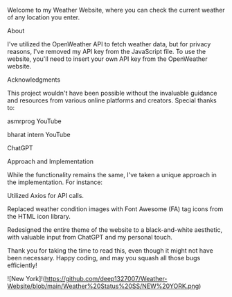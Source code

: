 Welcome to my Weather Website, where you can check the current weather of any location you enter.

About

I've utilized the OpenWeather API to fetch weather data, but for privacy reasons, I've removed my API key from the JavaScript file. To use the website, you'll need to insert your own API key from the OpenWeather website.

Acknowledgments

This project wouldn't have been possible without the invaluable guidance and resources from various online platforms and creators. Special thanks to:

asmrprog YouTube

bharat intern YouTube

ChatGPT

Approach and Implementation

While the functionality remains the same, I've taken a unique approach in the implementation. For instance:

Utilized Axios for API calls.

Replaced weather condition images with Font Awesome (FA) tag icons from the HTML icon library.

Redesigned the entire theme of the website to a black-and-white aesthetic, with valuable input from ChatGPT and my personal touch.

Thank you for taking the time to read this, even though it might not have been necessary. Happy coding, and may you squash all those bugs efficiently!


![New York]!(https://github.com/deep1327007/Weather-Website/blob/main/Weather%20Status%20SS/NEW%20YORK.png)

